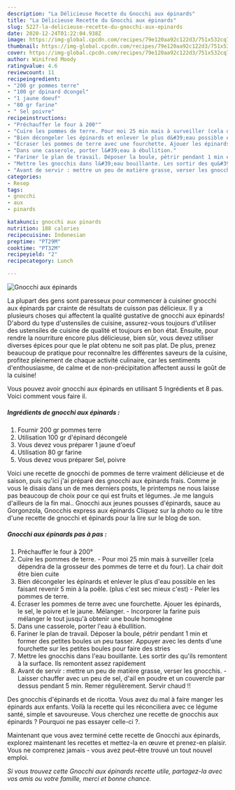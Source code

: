 ```yaml
---
description: "La Délicieuse Recette du Gnocchi aux épinards"
title: "La Délicieuse Recette du Gnocchi aux épinards"
slug: 5227-la-delicieuse-recette-du-gnocchi-aux-epinards
date: 2020-12-24T01:22:04.938Z
image: https://img-global.cpcdn.com/recipes/79e120aa92c122d3/751x532cq70/gnocchi-aux-epinards-photo-principale-de-la-recette.jpg
thumbnail: https://img-global.cpcdn.com/recipes/79e120aa92c122d3/751x532cq70/gnocchi-aux-epinards-photo-principale-de-la-recette.jpg
cover: https://img-global.cpcdn.com/recipes/79e120aa92c122d3/751x532cq70/gnocchi-aux-epinards-photo-principale-de-la-recette.jpg
author: Winifred Moody
ratingvalue: 4.6
reviewcount: 11
recipeingredient:
- "200 gr pommes terre"
- "100 gr dpinard dcongel"
- "1 jaune doeuf"
- "80 gr farine"
- " Sel poivre"
recipeinstructions:
- "Préchauffer le four à 200°"
- "Cuire les pommes de terre. Pour moi 25 min mais à surveiller (cela dépendra de la grosseur des pommes de terre et du four). La chair doit être bien cuite"
- "Bien décongeler les épinards et enlever le plus d&#39;eau possible en les faisant revenir 5 min à la poêle. (plus c&#39;est sec mieux c&#39;est) Peler les pommes de terre."
- "Écraser les pommes de terre avec une fourchette. Ajouer les épinards, le sel, le poivre et le jaune. Mélanger. Incorporer la farine puis mélanger le tout jusqu&#39;à obtenir une boule homogène"
- "Dans une casserole, porter l&#39;eau à ébullition."
- "Fariner le plan de travail. Déposer la boule, pétrir pendant 1 min et former des petites boules un peu tasser. Appuyer avec les dents d&#39;une fourchette sur les petites boules pour faire des stries"
- "Mettre les gnocchis dans l&#39;eau bouillante. Les sortir des qu&#39;ils remontent à la surface. Ils remontent assez rapidement"
- "Avant de servir : mettre un peu de matière grasse, verser les gnocchis. Laisser chauffer avec un peu de sel, d&#39;ail en poudre et un couvercle par dessus pendant 5 min. Remer régulièrement. Servir chaud !!"
categories:
- Resep
tags:
- gnocchi
- aux
- pinards

katakunci: gnocchi aux pinards 
nutrition: 188 calories
recipecuisine: Indonesian
preptime: "PT29M"
cooktime: "PT32M"
recipeyield: "2"
recipecategory: Lunch

---
```



![Gnocchi aux épinards](https://img-global.cpcdn.com/recipes/79e120aa92c122d3/751x532cq70/gnocchi-aux-epinards-photo-principale-de-la-recette.jpg)

La plupart des gens sont paresseux pour commencer à cuisiner gnocchi aux épinards par crainte de résultats de cuisson pas délicieux. Il y a plusieurs choses qui affectent la qualité gustative de gnocchi aux épinards! D'abord du type d'ustensiles de cuisine, assurez-vous toujours d'utiliser des ustensiles de cuisine de qualité et toujours en bon état. Ensuite, pour rendre la nourriture encore plus délicieuse, bien sûr, vous devez utiliser diverses épices pour que le plat obtenu ne soit pas plat. De plus, prenez beaucoup de pratique pour reconnaître les différentes saveurs de la cuisine, profitez pleinement de chaque activité culinaire, car les sentiments d'enthousiasme, de calme et de non-précipitation affectent aussi le goût de la cuisine!

<!--inarticleads1-->

Vous pouvez avoir gnocchi aux épinards en utilisant 5 Ingrédients et 8 pas. Voici comment vous faire il.

##### Ingrédients de gnocchi aux épinards :

1. Fournir 200 gr pommes terre
1. Utilisation 100 gr d&#39;épinard décongelé
1. Vous devez vous préparer 1 jaune d&#39;oeuf
1. Utilisation 80 gr farine
1. Vous devez vous préparer  Sel, poivre


Voici une recette de gnocchi de pommes de terre vraiment délicieuse et de saison, puis qu&#39;ici j&#39;ai préparé des gnocchi aux épinards frais. Comme je vous le disais dans un de mes derniers posts, le printemps ne nous laisse pas beaucoup de choix pour ce qui est fruits et légumes. Je me languis d&#39;ailleurs de la fin mai.. Gnocchi aux jeunes pousses d&#39;épinards, sauce au Gorgonzola, Gnocchis express aux épinards Cliquez sur la photo ou le titre d&#39;une recette de gnocchi et épinards pour la lire sur le blog de son. 

<!--inarticleads2-->

##### Gnocchi aux épinards pas à pas :

1. Préchauffer le four à 200°
1. Cuire les pommes de terre. - Pour moi 25 min mais à surveiller (cela dépendra de la grosseur des pommes de terre et du four). La chair doit être bien cuite
1. Bien décongeler les épinards et enlever le plus d&#39;eau possible en les faisant revenir 5 min à la poêle. (plus c&#39;est sec mieux c&#39;est) - Peler les pommes de terre.
1. Écraser les pommes de terre avec une fourchette. Ajouer les épinards, le sel, le poivre et le jaune. Mélanger. - Incorporer la farine puis mélanger le tout jusqu&#39;à obtenir une boule homogène
1. Dans une casserole, porter l&#39;eau à ébullition.
1. Fariner le plan de travail. Déposer la boule, pétrir pendant 1 min et former des petites boules un peu tasser. Appuyer avec les dents d&#39;une fourchette sur les petites boules pour faire des stries
1. Mettre les gnocchis dans l&#39;eau bouillante. Les sortir des qu&#39;ils remontent à la surface. Ils remontent assez rapidement
1. Avant de servir : mettre un peu de matière grasse, verser les gnocchis. - Laisser chauffer avec un peu de sel, d&#39;ail en poudre et un couvercle par dessus pendant 5 min. Remer régulièrement. Servir chaud !!


Des gnocchis d&#39;épinards et de ricotta. Vous avez du mal à faire manger les épinards aux enfants. Voilà la recette qui les réconciliera avec ce légume santé, simple et savoureuse. Vous cherchez une recette de gnocchis aux épinards ? Pourquoi ne pas essayer celle-ci ?. 

<!--inarticleads1-->

<p>
Maintenant que vous avez terminé cette recette de Gnocchi aux épinards, explorez maintenant les recettes et mettez-la en œuvre et prenez-en plaisir. Vous ne comprenez jamais - vous avez peut-être trouvé un tout nouvel emploi.
</p>

<p>
<i>Si vous trouvez cette Gnocchi aux épinards recette utile, partagez-la avec vos amis ou votre famille, merci et bonne chance.</i>
</p>
